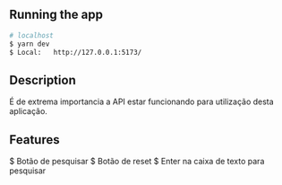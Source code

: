 ## Running the app

```bash
# localhost
$ yarn dev
$ Local:   http://127.0.0.1:5173/

```

## Description

É de extrema importancia a API estar funcionando para utilização desta aplicação.

## Features

$ Botão de pesquisar
$ Botão de reset
$ Enter na caixa de texto para pesquisar
